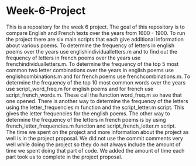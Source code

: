 # Week-6-Project
This is a repository for the week 6 project. 
The goal of this repository is to compare English and French texts over the years from 1600 - 1900. 
To run the project there are six main scripts that each give additional information about various poems. 
To determine the frequency of letters in english poems over the years use englishindividualletters.m and to find out the frequency of letters in french poems over the years use frenchindividualletters.m.
To determine the frequency of the top 5 most common two letter combinations over the years in english poems use englishcombinations.m and for french poems use frenchcombinations.m.
To determine the frequency of the top 10 most common words over the years use script_word_freq.m for english poems and for french use script_french_words.m. These call the function word_freq.m so have that one opened. 
There is another way to determine the frequency of the letters using the letter_frequencies.m function and the script_letter.m script. This gives the letter frequencies for the english poems. 
The other way to determine the frequency of the letters in french poems is by using french_letter_frequencies.m function and script_french_letter.m script.  
The time we spent on the project and more information about the project as well is in the project proposal. We did not use the commit comments very well while doing the project so they do not always include the amount of time we spent doing that part of code. We added the amount of time each part took us to complete in the project proposal. 
